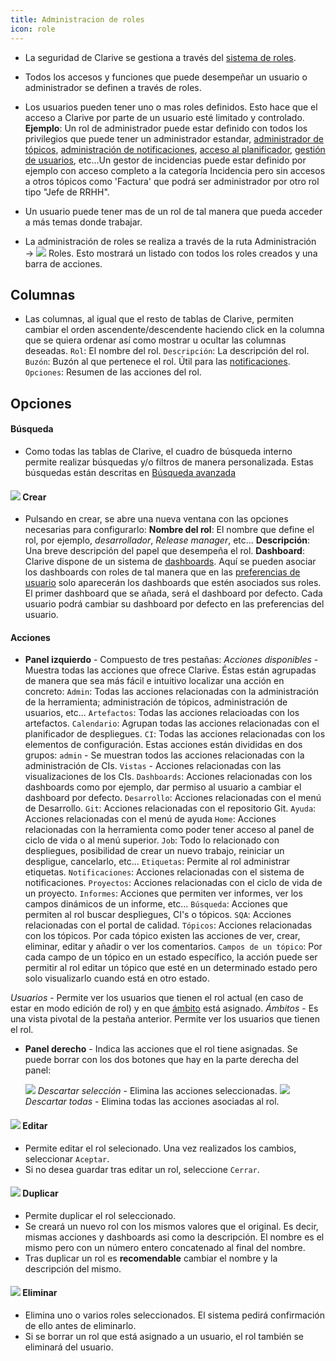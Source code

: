 ```yaml
---
title: Administracion de roles
icon: role
---
```

* La seguridad de Clarive se gestiona a través del [sistema de roles](concepts/roles).
* Todos los accesos y funciones que puede desempeñar un usuario o administrador se definen a través de roles.
* Los usuarios pueden tener uno o mas roles definidos. Esto hace que el acceso a Clarive por parte de un usuario esté limitado y controlado.
    **Ejemplo**: Un rol de administrador puede estar definido con todos los privilegios que puede tener un administrador estandar, [administrador de tópicos](admin/topics), [administración de notificaciones](admin/notifications), [acceso al planificador](admin/scheduler), [gestión de usuarios](admin/user), etc...Un gestor de incidencias puede estar definido por ejemplo con acceso completo a la categoría Incidencia pero sin accesos a otros tópicos como 'Factura' que podrá ser administrador por otro rol tipo "Jefe de RRHH".

* Un usuario puede tener mas de un rol de tal manera que pueda acceder a más temas donde trabajar.
* La administración de roles se realiza a través de la ruta Administración → <img src="/static/images/icons/role.svg" /> Roles. Esto mostrará un listado con todos los roles creados y una barra de acciones.


## Columnas
* Las columnas, al igual que el resto de tablas de Clarive, permiten cambiar el orden ascendente/descendente haciendo click en la columna que se quiera ordenar así como mostrar u ocultar las columnas deseadas.
    `Rol`: El nombre del rol.
    `Descripción`: La descripción del rol.
    `Buzón`: Buzón al que pertenece el rol. Útil para las [notificaciones](admin/notifications).
    `Opciones`: Resumen de las acciones del rol.


## Opciones

#### Búsqueda
* Como todas las tablas de Clarive, el cuadro de búsqueda interno permite realizar búsquedas y/o filtros de manera personalizada. Estas búsquedas están descritas en [Búsqueda avanzada](getting-started/search-syntax)

#### <img src="/static/images/icons/add.svg" /> Crear
* Pulsando en crear, se abre una nueva ventana con las opciones necesarias para configurarlo:
    **Nombre del rol**: El nombre que define el rol, por ejemplo, *desarrollador*, *Release manager*, etc...
    **Descripción**: Una breve descripción del papel que desempeña el rol.
    **Dashboard**: Clarive dispone de un sistema de [dashboards](concepts/dashboards). Aquí se pueden asociar los dashboards con roles de tal manera que en las [preferencias de usuario](getting-started/prefs) solo aparecerán los dashboards que estén asociados sus roles. El primer dashboard que se añada, será el dashboard por defecto. Cada usuario podrá cambiar su dashboard por defecto en las preferencias del usuario.

#### Acciones
* **Panel izquierdo** - Compuesto de tres pestañas:
    *Acciones disponibles* - Muestra todas las acciones que ofrece Clarive. Éstas están agrupadas de manera que sea más fácil e intuitivo localizar una acción en concreto:
    `Admin`: Todas las acciones relacionadas con la administración de la herramienta; administración de tópicos, administración de usuarios, etc...
    `Artefactos`: Todas las acciones relacioadas con los artefactos.
    `Calendario`: Agrupan todas las acciones relacionadas con el planificador de despliegues.
    `CI`: Todas las acciones relacionadas con los elementos de configuración. Estas acciones están divididas en dos grupos:
    `admin` - Se muestran todos las acciones relacionadas con la administración de CIs.
    `Vistas` - Acciones relacionadas con las visualizaciones de los CIs.
    `Dashboards`: Acciones relacionadas con los dashboards como por ejemplo, dar permiso al usuario a cambiar el dashboard por defecto.
    `Desarrollo`: Acciones relacionadas con el menú de Desarrollo.
    `Git`: Acciones relacionadas con el repositorio Git.
    `Ayuda`: Acciones relacionadas con el menú de ayuda
    `Home`:  Acciones relacionadas con la herramienta como poder tener acceso al panel de ciclo de vida o al menú superior.
    `Job`: Todo lo relacionado con despliegues, posibilidad de crear un nuevo trabajo, reiniciar un despligue, cancelarlo, etc...
    `Etiquetas`: Permite al rol administrar etiquetas.
    `Notificaciones`:  Acciones relacionadas con el sistema de notificaciones.
    `Proyectos`:  Acciones relacionadas con el ciclo de vida de un proyecto.
    `Informes`: Acciones que permiten ver informes, ver los campos dinámicos de un informe, etc...
    `Búsqueda`: Acciones que permiten al rol buscar despliegues, CI's o tópicos.
    `SQA`:  Acciones relacionadas con el portal de calidad.
    `Tópicos`:  Acciones relacionadas con los tópicos. Por cada tópico existen las acciones de ver, crear, eliminar, editar y añadir o ver los comentarios.
    `Campos de un tópico`: Por cada campo de un tópico en un estado específico, la acción puede ser permitir al rol editar un tópico que esté en un determinado estado pero solo visualizarlo cuando está en otro estado.

 *Usuarios* - Permite ver los usuarios que tienen el rol actual (en caso de estar en modo edición de rol) y en que [ámbito](concepts/scope) está asignado.
 *Ámbitos* - Es una vista pivotal de la pestaña anterior. Permite ver los usuarios que tienen el rol.

* **Panel derecho** - Indica las acciones que el rol tiene asignadas. Se puede borrar con los dos botones que hay  en la parte derecha del panel:

    <img src="/static/images/icons/delete_red.svg" /> *Descartar selección* - Elimina las acciones seleccionadas.
    <img src="/static/images/icons/del_all.svg" />  *Descartar todas* - Elimina todas las acciones asociadas al rol.

#### <img src="/static/images/icons/edit.svg" /> Editar
* Permite editar el rol selecionado. Una vez realizados los cambios, seleccionar `Aceptar`.
* Si no desea guardar tras editar un rol, seleccione `Cerrar`.

#### <img src="/static/images/icons/copy.svg" /> Duplicar
* Permite duplicar el rol seleccionado.
* Se creará un nuevo rol con los mismos valores que el original. Es decir, mismas acciones y dashboards asi como la descripción. El nombre es el mismo pero con un número entero concatenado al final del nombre.
* Tras duplicar un rol es **recomendable** cambiar el nombre y la descripción del mismo.

#### <img src="/static/images/icons/delete.svg" /> Eliminar
* Elimina uno o varios roles seleccionados. El sistema pedirá confirmación de ello antes de eliminarlo.
* Si se borrar un rol que está asignado a un usuario, el rol también se eliminará del usuario.